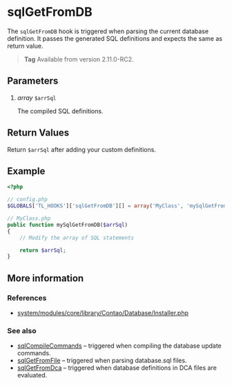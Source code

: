 # sqlGetFromDB

The `sqlGetFromDB` hook is triggered when parsing the current database
definition. It passes the generated SQL definitions and expects the same
as return value.

> **Tag** Available from version 2.11.0-RC2.


## Parameters

1. *array* `$arrSql`

    The compiled SQL definitions.


## Return Values

Return `$arrSql` after adding your custom definitions.


## Example

```php
<?php

// config.php
$GLOBALS['TL_HOOKS']['sqlGetFromDB'][] = array('MyClass', 'mySqlGetFromDB');

// MyClass.php
public function mySqlGetFromDB($arrSql)
{
    // Modify the array of SQL statements

    return $arrSql;
}
```


## More information


### References

- [system/modules/core/library/Contao/Database/Installer.php](https://github.com/contao/core/blob/3.5.0/system/modules/core/library/Contao/Database/Installer.php#L535-L542)


### See also

- [sqlCompileCommands](sqlCompileCommands.md) – triggered when compiling the database update commands.
- [sqlGetFromFile](sqlGetFromFile.md) – triggered when parsing database.sql files.
- [sqlGetFromDca](sqlGetFromDca.md) – triggered when database definitions in DCA files are evaluated.

